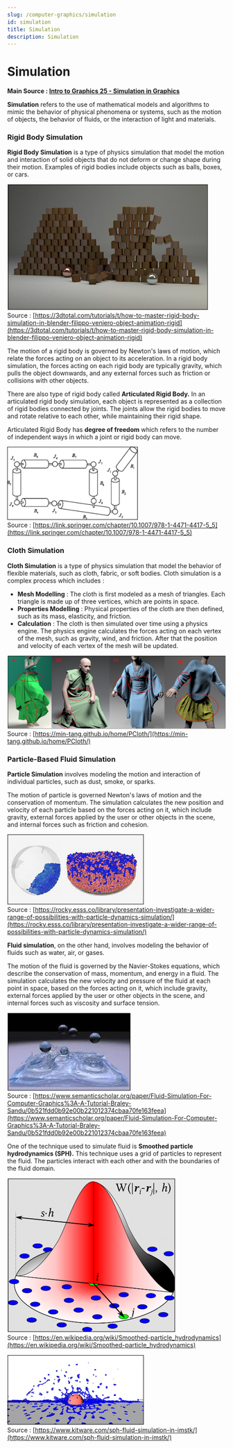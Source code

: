 ```yaml
---
slug: /computer-graphics/simulation
id: simulation
title: Simulation
description: Simulation
---
```

# Simulation

**Main Source : [Intro to Graphics 25 - Simulation in Graphics](https://youtu.be/iZ1e_1tnLgI)**

**Simulation** refers to the use of mathematical models and algorithms to mimic the behavior of physical phenomena or systems, such as the motion of objects, the behavior of fluids, or the interaction of light and materials.

### Rigid Body Simulation

**Rigid Body Simulation** is a type of physics simulation that model the motion and interaction of solid objects that do not deform or change shape during their motion. Examples of rigid bodies include objects such as balls, boxes, or cars.

![A ball thrown at some box wall](./rigid-body-simulation.png)  
Source : [https://3dtotal.com/tutorials/t/how-to-master-rigid-body-simulation-in-blender-filippo-veniero-object-animation-rigid](https://3dtotal.com/tutorials/t/how-to-master-rigid-body-simulation-in-blender-filippo-veniero-object-animation-rigid)

The motion of a rigid body is governed by Newton's laws of motion, which relate the forces acting on an object to its acceleration. In a rigid body simulation, the forces acting on each rigid body are typically gravity, which pulls the object downwards, and any external forces such as friction or collisions with other objects.

There are also type of rigid body called **Articulated Rigid Body.** In an articulated rigid body simulation, each object is represented as a collection of rigid bodies connected by joints. The joints allow the rigid bodies to move and rotate relative to each other, while maintaining their rigid shape.

Articulated Rigid Body has **degree of freedom** which refers to the number of independent ways in which a joint or rigid body can move.

![A cylinder is connected with each other](./articulated-rigid-body.png)  
Source : [https://link.springer.com/chapter/10.1007/978-1-4471-4417-5_5](https://link.springer.com/chapter/10.1007/978-1-4471-4417-5_5)

### Cloth Simulation

**Cloth Simulation** is a type of physics simulation that model the behavior of flexible materials, such as cloth, fabric, or soft bodies. Cloth simulation is a complex process which includes :

- **Mesh Modelling** : The cloth is first modeled as a mesh of triangles. Each triangle is made up of three vertices, which are points in space.
- **Properties Modelling** : Physical properties of the cloth are then defined, such as its mass, elasticity, and friction.
- **Calculation** : The cloth is then simulated over time using a physics engine. The
physics engine calculates the forces acting on each vertex of the mesh, such as gravity, wind, and friction. After that the position and velocity of each vertex of the mesh will be updated.

![Complex cloth shape worn by human mannequin model](./cloth-simulation.png)  
Source : [https://min-tang.github.io/home/PCloth/](https://min-tang.github.io/home/PCloth/)

### Particle-Based Fluid Simulation

**Particle Simulation** involves modeling the motion and interaction of individual particles, such as dust, smoke, or sparks.

The motion of particle is governed Newton's laws of motion and the conservation of momentum. The simulation calculates the new position and velocity of each particle based on the forces acting on it, which include gravity, external forces applied by the user or other objects in the scene, and internal forces such as friction and cohesion.

![Particle inside a sphere](./particle-simulation.png)  
Source : [https://rocky.esss.co/library/presentation-investigate-a-wider-range-of-possibilities-with-particle-dynamics-simulation/](https://rocky.esss.co/library/presentation-investigate-a-wider-range-of-possibilities-with-particle-dynamics-simulation/)

**Fluid simulation**, on the other hand, involves modeling the behavior of fluids such as water, air, or gases.

The motion of the fluid is governed by the Navier-Stokes equations, which describe the conservation of mass, momentum, and energy in a fluid. The simulation calculates the new velocity and pressure of the fluid at each point in space, based on the forces acting on it, which include gravity, external forces applied by the user or other objects in the scene, and internal forces such as viscosity and surface tension.

![A ball bouncing in a box filled with water](./fluid-simulation.png)  
Source : [https://www.semanticscholar.org/paper/Fluid-Simulation-For-Computer-Graphics%3A-A-Tutorial-Braley-Sandu/0b521fdd0b92e00b221012374cbaa70fe163feea](https://www.semanticscholar.org/paper/Fluid-Simulation-For-Computer-Graphics%3A-A-Tutorial-Braley-Sandu/0b521fdd0b92e00b221012374cbaa70fe163feea)

One of the technique used to simulate fluid is **Smoothed particle hydrodynamics (SPH).** This technique uses a grid of particles to represent the fluid. The particles interact with each other and with the boundaries of the fluid domain.

![The equation and image of how SPH is modeled](./sph-technique-1.png)  
Source : [https://en.wikipedia.org/wiki/Smoothed-particle_hydrodynamics](https://en.wikipedia.org/wiki/Smoothed-particle_hydrodynamics)

![The results of SPH technique throwing a blue into water](./sph-technique-2.png)  
Source : [https://www.kitware.com/sph-fluid-simulation-in-imstk/](https://www.kitware.com/sph-fluid-simulation-in-imstk/)